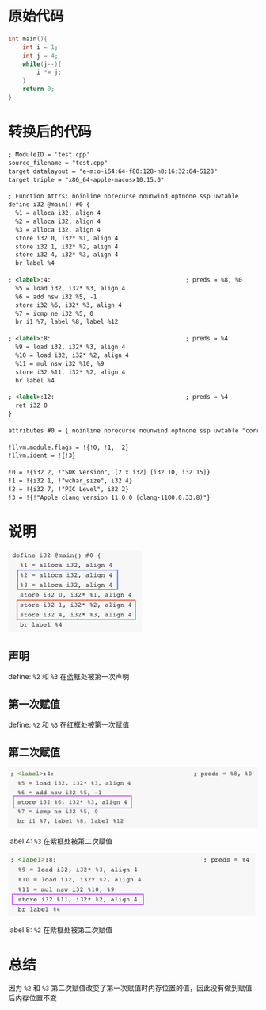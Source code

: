 # 原始代码

```c++
int main(){
    int i = 1;
    int j = 4;
    while(j--){
        i *= j;
    }
    return 0;
}
```

# 转换后的代码

``` xml
; ModuleID = 'test.cpp'
source_filename = "test.cpp"
target datalayout = "e-m:o-i64:64-f80:128-n8:16:32:64-S128"
target triple = "x86_64-apple-macosx10.15.0"

; Function Attrs: noinline norecurse nounwind optnone ssp uwtable
define i32 @main() #0 {
  %1 = alloca i32, align 4
  %2 = alloca i32, align 4
  %3 = alloca i32, align 4
  store i32 0, i32* %1, align 4
  store i32 1, i32* %2, align 4
  store i32 4, i32* %3, align 4
  br label %4

; <label>:4:                                      ; preds = %8, %0
  %5 = load i32, i32* %3, align 4
  %6 = add nsw i32 %5, -1
  store i32 %6, i32* %3, align 4
  %7 = icmp ne i32 %5, 0
  br i1 %7, label %8, label %12

; <label>:8:                                      ; preds = %4
  %9 = load i32, i32* %3, align 4
  %10 = load i32, i32* %2, align 4
  %11 = mul nsw i32 %10, %9
  store i32 %11, i32* %2, align 4
  br label %4

; <label>:12:                                     ; preds = %4
  ret i32 0
}

attributes #0 = { noinline norecurse nounwind optnone ssp uwtable "correctly-rounded-divide-sqrt-fp-math"="false" "darwin-stkchk-strong-link" "disable-tail-calls"="false" "less-precise-fpmad"="false" "min-legal-vector-width"="0" "no-frame-pointer-elim"="true" "no-frame-pointer-elim-non-leaf" "no-infs-fp-math"="false" "no-jump-tables"="false" "no-nans-fp-math"="false" "no-signed-zeros-fp-math"="false" "no-trapping-math"="false" "probe-stack"="___chkstk_darwin" "stack-protector-buffer-size"="8" "target-cpu"="penryn" "target-features"="+cx16,+fxsr,+mmx,+sahf,+sse,+sse2,+sse3,+sse4.1,+ssse3,+x87" "unsafe-fp-math"="false" "use-soft-float"="false" }

!llvm.module.flags = !{!0, !1, !2}
!llvm.ident = !{!3}

!0 = !{i32 2, !"SDK Version", [2 x i32] [i32 10, i32 15]}
!1 = !{i32 1, !"wchar_size", i32 4}
!2 = !{i32 7, !"PIC Level", i32 2}
!3 = !{!"Apple clang version 11.0.0 (clang-1100.0.33.8)"}
```

# 说明

![image-20191018165700930](./image-20191018165700930.png)

## 声明

define: `%2` 和 `%3` 在蓝框处被第一次声明

## 第一次赋值

define: `%2` 和 `%3` 在红框处被第一次赋值

## 第二次赋值

![image-20191018170120245](./image-20191018170120245.png)

label 4: `%3` 在紫框处被第二次赋值

![image-20191018170437701](./image-20191018170437701.png)

label 8: `%2` 在紫框处被第二次赋值

# 总结

因为 `%2` 和 `%3` 第二次赋值改变了第一次赋值时内存位置的值，因此没有做到赋值后内存位置不变

